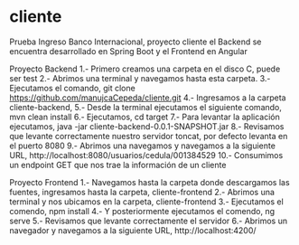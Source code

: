 # cliente

Prueba Ingreso Banco Internacional, proyecto cliente el Backend se encuentra desarrollado en Spring Boot y el Frontend en Angular

Proyecto Backend
1.- Primero creamos una carpeta en el disco C, puede ser test
2.- Abrimos una terminal y navegamos hasta esta carpeta.
3.- Ejecutamos el comando, git clone https://github.com/manujcaCepeda/cliente.git
4.- Ingresamos a la carpeta cliente-backend, 
5.- Desde la terminal ejecutamos el siguiente comando, mvn clean install
6.- Ejecutamos, cd target
7.- Para levantar la aplicación ejecutamos, java -jar cliente-backend-0.0.1-SNAPSHOT.jar
8.- Revisamos que levante correctamente nuestro servidor toncat, por defecto levanta en el puerto 8080
9.- Abrimos una navegamos y navegamos a la siguiente URL, http://localhost:8080/usuarios/cedula/001384529
10.- Consumimos un endpoint GET que nos trae la información de un cliente

Proyecto Frontend
1.- Navegamos hasta la carpeta donde descargamos las fuentes, ingresamos hasta la carpeta, cliente-frontend
2.- Abrimos una terminal y nos ubicamos en la carpeta, cliente-frontend
3.- Ejecutamos el comendo, npm install
4.- Y posteriormente ejecutamos el comendo, ng serve
5.- Revisamos que levante correctamente el servidor 
6.- Abrimos un navegador y navegamos a la siguiente URL, http://localhost:4200/
